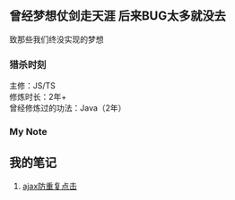 ## 曾经梦想仗剑走天涯 后来BUG太多就没去  
致那些我们终没实现的梦想

### 猎杀时刻  
主修：JS/TS  
修炼时长：2年+  
曾经修炼过的功法：Java（2年）  

### My Note  
我的笔记   
---  
1. [ajax防重复点击](/note/interceptors)  
